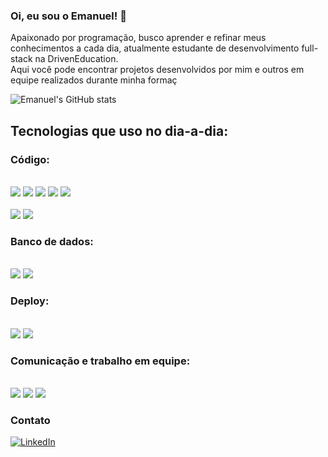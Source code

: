 ### Oi, eu sou o Emanuel! 🧘

Apaixonado por programação, busco aprender e refinar meus conhecimentos a cada dia, atualmente estudante de desenvolvimento full-stack na DrivenEducation.<br/> 
Aqui você pode encontrar projetos desenvolvidos por mim e outros em equipe realizados durante minha formaç


![Emanuel's GitHub stats](https://github-readme-stats.vercel.app/api?username=EmanuelMarcolongo&show_icons=true&theme=dracula)




## Tecnologias que uso no dia-a-dia:

### Código: 
<div style="display: inline_block"><br>
  <img src="https://img.shields.io/badge/HTML5-E34F26?style=for-the-badge&logo=html5&logoColor=white" alt:"html5"/>
   <img src="https://img.shields.io/badge/CSS3-1572B6?style=for-the-badge&logo=css3&logoColor=white" alt:"css"/>
  <img src="https://img.shields.io/badge/JavaScript-F7DF1E?style=for-the-badge&logo=javascript&logoColor=black" alt:"javascript"/>
  <img src="https://img.shields.io/badge/React-20232A?style=for-the-badge&logo=react&logoColor=61DAFB" alt:"reactJs"/>
  <img src="https://img.shields.io/badge/styled--components-DB7093?style=for-the-badge&logo=styled-components&logoColor=white" alt:"styledComponents"/>
</div>

<div style="display: inline_block"><br>
    <img src="https://img.shields.io/badge/Node.js-43853D?style=for-the-badge&logo=node.js&logoColor=white" alt:"nodeJs"/>
    <img src="https://img.shields.io/badge/Express.js-404D59?style=for-the-badge" alt:"expressJs"/>
  </div>

### Banco de dados:
<div style="display: inline_block"><br>
 <img src="https://img.shields.io/badge/PostgreSQL-316192?style=for-the-badge&logo=postgresql&logoColor=white" alt:"postgres"/>
  <img src="https://img.shields.io/badge/MongoDB-4EA94B?style=for-the-badge&logo=mongodb&logoColor=white" alt:"mongoDb"/>
  
</div>
 

### Deploy:
<div style="display: inline_block"><br>
<img src="https://img.shields.io/badge/Vercel-000000?style=for-the-badge&logo=vercel&logoColor=white" alt:"Vercel"/>
<img src="https://img.shields.io/badge/GitHub-100000?style=for-the-badge&logo=github&logoColor=white" alt:"GitHub"/>
  
</div>



### Comunicação e trabalho em equipe:

<div style="display: inline_block"><br>
<img src="https://img.shields.io/badge/Slack-4A154B?style=for-the-badge&logo=slack&logoColor=white" alt:"Slack"/>
<img src="https://img.shields.io/badge/Discord-7289DA?style=for-the-badge&logo=discord&logoColor=white" alt:"Discord"/>
<img src="https://img.shields.io/badge/Zoom-2D8CFF?style=for-the-badge&logo=zoom&logoColor=white" alt:"Zoom"/>
</div>

 


### Contato
[![LinkedIn](https://img.shields.io/badge/LinkedIn-0077B5?style=for-the-badge&logo=linkedin&logoColor=white)](https://www.linkedin.com/in/emanuelmarcolongo/)


<!--
**EmanuelMarcolongo/EmanuelMarcolongo** is a ✨ _special_ ✨ repository because its `README.md` (this file) appears on your GitHub profile.

Here are some ideas to get you started:

- 🔭 I’m currently working on ...
- 🌱 I’m currently learning ...
- 👯 I’m looking to collaborate on ...
- 🤔 I’m looking for help with ...
- 💬 Ask me about ...
- 📫 How to reach me: ...
- 😄 Pronouns: ...
- ⚡ Fun fact: ...
-->
